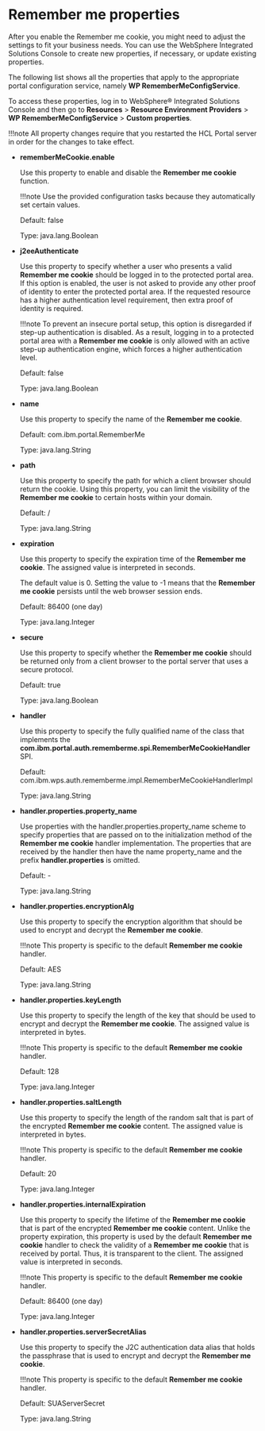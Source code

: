 # Remember me properties

After you enable the Remember me cookie, you might need to adjust the settings to fit your business needs. You can use the WebSphere Integrated Solutions Console to create new properties, if necessary, or update existing properties.

The following list shows all the properties that apply to the appropriate portal configuration service, namely **WP RememberMeConfigService**.

To access these properties, log in to WebSphere® Integrated Solutions Console and then go to **Resources** \> **Resource Environment Providers** \> **WP RememberMeConfigService** \> **Custom properties**.

!!!note
    All property changes require that you restarted the HCL Portal server in order for the changes to take effect.

-   **rememberMeCookie.enable**

    Use this property to enable and disable the **Remember me cookie** function.

    !!!note
        Use the provided configuration tasks because they automatically set certain values.

    Default: false

    Type: java.lang.Boolean

-   **j2eeAuthenticate**

    Use this property to specify whether a user who presents a valid **Remember me cookie** should be logged in to the protected portal area. If this option is enabled, the user is not asked to provide any other proof of identity to enter the protected portal area. If the requested resource has a higher authentication level requirement, then extra proof of identity is required.

    !!!note
        To prevent an insecure portal setup, this option is disregarded if step-up authentication is disabled. As a result, logging in to a protected portal area with a **Remember me cookie** is only allowed with an active step-up authentication engine, which forces a higher authentication level.

    Default: false

    Type: java.lang.Boolean

-   **name**

    Use this property to specify the name of the **Remember me cookie**.

    Default: com.ibm.portal.RememberMe

    Type: java.lang.String

-   **path**

    Use this property to specify the path for which a client browser should return the cookie. Using this property, you can limit the visibility of the **Remember me cookie** to certain hosts within your domain.

    Default: /

    Type: java.lang.String

-   **expiration**

    Use this property to specify the expiration time of the **Remember me cookie**. The assigned value is interpreted in seconds.

    The default value is 0. Setting the value to -1 means that the **Remember me cookie** persists until the web browser session ends.

    Default: 86400 (one day)

    Type: java.lang.Integer

-   **secure**

    Use this property to specify whether the **Remember me cookie** should be returned only from a client browser to the portal server that uses a secure protocol.

    Default: true

    Type: java.lang.Boolean

-   **handler**

    Use this property to specify the fully qualified name of the class that implements the **com.ibm.portal.auth.rememberme.spi.RememberMeCookieHandler** SPI.

    Default: com.ibm.wps.auth.rememberme.impl.RememberMeCookieHandlerImpl

    Type: java.lang.String

-   **handler.properties.property\_name**

    Use properties with the handler.properties.property\_name scheme to specify properties that are passed on to the initialization method of the **Remember me cookie** handler implementation. The properties that are received by the handler then have the name property\_name and the prefix **handler.properties** is omitted.

    Default: -

    Type: java.lang.String

-   **handler.properties.encryptionAlg**

    Use this property to specify the encryption algorithm that should be used to encrypt and decrypt the **Remember me cookie**.

    !!!note
        This property is specific to the default **Remember me cookie** handler.

    Default: AES

    Type: java.lang.String

-   **handler.properties.keyLength**

    Use this property to specify the length of the key that should be used to encrypt and decrypt the **Remember me cookie**. The assigned value is interpreted in bytes.

    !!!note
        This property is specific to the default **Remember me cookie** handler.

    Default: 128

    Type: java.lang.Integer

-   **handler.properties.saltLength**

    Use this property to specify the length of the random salt that is part of the encrypted **Remember me cookie** content. The assigned value is interpreted in bytes.

    !!!note
        This property is specific to the default **Remember me cookie** handler.

    Default: 20

    Type: java.lang.Integer

-   **handler.properties.internalExpiration**

    Use this property to specify the lifetime of the **Remember me cookie** that is part of the encrypted **Remember me cookie** content. Unlike the property expiration, this property is used by the default **Remember me cookie** handler to check the validity of a **Remember me cookie** that is received by portal. Thus, it is transparent to the client. The assigned value is interpreted in seconds.

    !!!note
        This property is specific to the default **Remember me cookie** handler.

    Default: 86400 (one day)

    Type: java.lang.Integer

-   **handler.properties.serverSecretAlias**

    Use this property to specify the J2C authentication data alias that holds the passphrase that is used to encrypt and decrypt the **Remember me cookie**.

    !!!note
        This property is specific to the default **Remember me cookie** handler.

    Default: SUAServerSecret

    Type: java.lang.String



